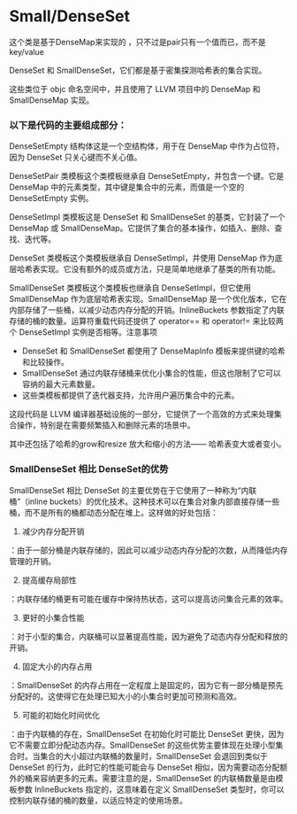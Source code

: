 # Small/DenseSet

这个类是基于DenseMap来实现的 ，只不过是pair只有一个值而已，而不是key/value&#x20;



DenseSet 和 SmallDenseSet，它们都是基于密集探测哈希表的集合实现。

这些类位于 objc 命名空间中，并且使用了 LLVM 项目中的 DenseMap 和 SmallDenseMap 实现。

### 以下是代码的主要组成部分：

DenseSetEmpty 结构体这是一个空结构体，用于在 DenseMap 中作为占位符，因为 DenseSet 只关心键而不关心值。

DenseSetPair 类模板这个类模板继承自 DenseSetEmpty，并包含一个键。它是 DenseMap 中的元素类型，其中键是集合中的元素，而值是一个空的 DenseSetEmpty 实例。

DenseSetImpl 类模板这是 DenseSet 和 SmallDenseSet 的基类，它封装了一个 DenseMap 或 SmallDenseMap。它提供了集合的基本操作，如插入、删除、查找、迭代等。

DenseSet 类模板这个类模板继承自 DenseSetImpl，并使用 DenseMap 作为底层哈希表实现。它没有额外的成员或方法，只是简单地继承了基类的所有功能。

SmallDenseSet 类模板这个类模板也继承自 DenseSetImpl，但它使用 SmallDenseMap 作为底层哈希表实现。SmallDenseMap 是一个优化版本，它在内部存储了一些桶，以减少动态内存分配的开销。InlineBuckets 参数指定了内联存储的桶的数量。运算符重载代码还提供了 operator== 和 operator!= 来比较两个 DenseSetImpl 实例是否相等。注意事项

* DenseSet 和 SmallDenseSet 都使用了 DenseMapInfo 模板来提供键的哈希和比较操作。
* SmallDenseSet 通过内联存储桶来优化小集合的性能，但这也限制了它可以容纳的最大元素数量。
* 这些类模板都提供了迭代器支持，允许用户遍历集合中的元素。

这段代码是 LLVM 编译器基础设施的一部分，它提供了一个高效的方式来处理集合操作，特别是在需要频繁插入和删除元素的场景中。

其中还包括了哈希的grow和resize  放大和缩小的方法—— 哈希表变大或者变小。



### SmallDenseSet 相比 DenseSet的优势

SmallDenseSet 相比 DenseSet 的主要优势在于它使用了一种称为“内联桶”（inline buckets）的优化技术。这种技术可以在集合对象内部直接存储一些桶，而不是所有的桶都动态分配在堆上。这样做的好处包括：

1. 减少内存分配开销

：由于一部分桶是内联存储的，因此可以减少动态内存分配的次数，从而降低内存管理的开销。

2. 提高缓存局部性

：内联存储的桶更有可能在缓存中保持热状态，这可以提高访问集合元素的效率。

3. 更好的小集合性能

：对于小型的集合，内联桶可以显著提高性能，因为避免了动态内存分配和释放的开销。

4. 固定大小的内存占用

：SmallDenseSet 的内存占用在一定程度上是固定的，因为它有一部分桶是预先分配好的。这使得它在处理已知大小的小集合时更加可预测和高效。

5. 可能的初始化时间优化

：由于内联桶的存在，SmallDenseSet 在初始化时可能比 DenseSet 更快，因为它不需要立即分配动态内存。SmallDenseSet 的这些优势主要体现在处理小型集合时。当集合的大小超过内联桶的数量时，SmallDenseSet 会退回到类似于 DenseSet 的行为，此时它的性能可能会与 DenseSet 相似，因为需要动态分配额外的桶来容纳更多的元素。需要注意的是，SmallDenseSet 的内联桶数量是由模板参数 InlineBuckets 指定的，这意味着在定义 SmallDenseSet 类型时，你可以控制内联存储的桶的数量，以适应特定的使用场景。



